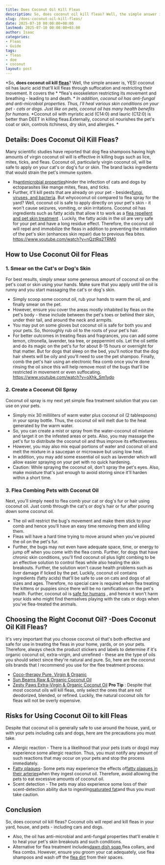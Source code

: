 ```yaml
---
title: Does Coconut Oil Kill Fleas
description: So, does coconut oil kill fleas? Well, the simple answer is, YES! coconut oil has lauric acid that'll kill fleas through suffocation and restricting their...
slug: /does-coconut-oil-kill-fleas/
date: 2025-07-10 00:00:00+00:00
lastmod: 2025-07-10 00:00:00+03:00
author: Isaac
categories:
- Fleas
- Guide
tags:
- fleas
- doe
- coconut
layout: post
---
```

*So, **does coconut oil kill [fleas](https://pestpolicy.com/does-apple-cider-vinegar-kill-fleas/)**? Well, the simple answer is, YES! coconut oil has lauric acid that'll kill fleas through suffocation and restricting their movement. It covers the *
*flea's exoskeleton restricting its movement and breathing - leading to and death. *
*In addition, coconut oil has anti-fungal and anti-microbial properties. Thus, I'll heal various skin conditions on your pet - cats or dogs. Just like on pets, coconut oil has many health benefits for humans.*
*Coconut oil with myristic acid (C14:0) and lauric (C12:0) is better than DEET in killing fleas.Externally, coconut oil nourishes the pet's coat or skin, controls itchiness, dry skin, and allergies. *
## Details: Does Coconut Oil Kill Fleas?
Many scientific studies have reported that
dog flea shampoos
having high amounts of virgin coconut oil will is effective in killing bugs such as lice, mites, ticks, and fleas.
Coconut oil, particularly virgin coconut oil, will be safe to apply on your cat's or dog's fur or skin. The brand lacks ingredients that would strain the pet's immune system.
- Its[antimicrobial properties](https://nextgendog.com/wp-content/uploads/2016/03/34-ECTOPARASITICIDAL-EFFECT-OF-VIRGIN-COCONUT-Cocos-nucifera-OIL-SHAMPOO-IN-DOGS.pdf)hinder the infection of cats and dogs by ectoparasites like mange mites, fleas, and ticks.
- Further, it'll kill pests that are already on your pet - besides[fungi, viruses, and bacteria](https://www.ncbi.nlm.nih.gov/pmc/articles/PMC444260/).
But whycoconut oil compared to
flea spray for the yard?
Well, coconut oil is safe to apply directly on your pet's skin - it won't cause seizures, vomiting, or skin irritations.
Coconut oil has ingredients such as fatty acids that allow it to work as a
[flea repellent and pet skin treatment](https://www.wikihow.com/Use-Coconut-Oil-for-Flea-and-Skin-Treatment-on-Dogs)
. Luckily, the fatty acids in the oil are very safe for your pet and have a long residue effect.
Therefore, the coconut oil will repel and immobilize the fleas in addition to preventing the irritation of the pet's skin (enhances skin repair) due to previous flea bites.
https://www.youtube.com/watch?v=nQztRq2TRM0
## How to Use Coconut Oil for Fleas
### 1. Smear on the Cat's or Dog's Skin
For best results, simply smear some generous amount of coconut oil on the pet's coat or skin using your hands.
Make sure that you apply until the oil is runny and you start massaging the cat's or dog's skin.
- Simply scoop some coconut oil, rub your hands to warm the oil, and finally smear on the pet.
- However, ensure you cover the areas mostly inhabited by fleas on the pet's body - these include between the pet's toes or behind their skin, under their tail, and around the neck and armpits.
- You may put on some gloves but coconut oil is safe for both you and your pets. So, thoroughly rub oil to the roots of your pet's hair.
- For better outcomes in treating fleas and fragrances, you can add some lemon, citronella, lavender, tea tree, or peppermint oils.
Let the oil settle and do its magic on the pet's fur for about 8-15 hours or overnight for that matter. But for dogs that sleep on the bed, you'll notice that the
dog hair sheets
will be oily and you'll need to use the pet shampoo.
Finally, comb the pet's hair using an
electronic flea comb
once you're done rinsing the oil since this will help remove most of the bugs that'll be restricted in movement or even suffocating.
https://www.youtube.com/watch?v=oXhk_Sm1ydo
### 2. Create a Coconut Oil Spray
Coconut oil spray is my next yet simple flea treatment solution that you can use on your pets.
- Simply mix 30 milliliters of warm water plus coconut oil (2 tablespoons) in your spray bottle. Thus, the coconut oil will melt due to the heat generated by the warm water.
- So, you can create a mist or spray from the water-coconut oil mixture and target it on the infested areas or pets. Also, you may massage the pet's fur to distribute the coconut oil and thus improve its effectiveness.
- However, you may also mix equal portions of water and coconut oil and melt the mixture in a saucepan or microwave but using low heat.
- In addition, you may add some essential oil such as lavender which will allow easier spraying on your pet with no quick hardening.
- Caution: While spraying the coconut oil, don't spray the pet's eyes. Also, make moisture that's just enough to avoid storing since it'll harden within a short time.
### 3. Flea Combing Pets with Coconut Oil
Next, you'll simply need to flea comb your cat or dog's fur or hair using coconut oil. Just comb through the cat's or dog's hair or fur after pouring down some coconut oil.
- The oil will restrict the bug's movement and make them stick to your comb and hence you'll have an easy time removing them and killing them.
- Fleas will have a hard time trying to move around when you've poured the oil on the pet's fur.
- Further, the bugs may not even have adequate space, time, or energy to jump off when you come with the flea comb.
Further, for dogs that have chronic skin conditions, you'll find coconut oil plus light combing to be an effective solution to control fleas while also healing the skin breakouts.
Further, the solution won't cause health problems such as liver damage if licked by the pet.
Luckily, coconut oil contains ingredients (fatty acids) that'll be safe to use on cats and dogs of all sizes and ages.
Therefore, no special care is required when flea treating the kittens or puppies since there will be no ramifications on the pet's health.
Further, coconut oil is
[safe for humans](https://www.nytimes.com/2018/08/21/well/eat/coconut-oil-good-bad-health.html)
, and hence it won't harm your kids who might find themselves playing with the cats or dogs when you've flea-treated the animals.
## Choosing the Right Coconut Oil? -Does Coconut Oil Kill Fleas?
It's very important that you choose coconut oil that's both effective and safe for use in treating the fleas in your home, yards, or on your pets.
Therefore, always check the product stickers and labels to determine if it's organic coconut oil, extra-virgin, and unrefined - these are the type of oils you should select since they're natural and pure.
So, here are the coconut oils brands that I recommend you use for the flee treatment process.
- [Coco-therapy Pure, Virgin & Organic](https://www.amazon.com/dp/B002XAZZMS/?tag=p-policy-20)
- [Sun Beams Raw & Organic Coconut Oil](https://www.amazon.com/dp/B00M7PENFE/?tag=p-policy-20)
- [Zesty Paws Extra-Virgin & Organic Coconut Oil](https://www.amazon.com/dp/B072FTVVVW/?tag=p-policy-20)
**Pro Tip**
: Despite that most coconut oils will kill fleas, only select the ones that are not deodorized, blended, or refined. Luckily, the natural coconut oils for fleas will not be overly expensive.
## Risks for Using Coconut Oil to kill Fleas
Despite that coconut oil is generally safe to use around the house, yard, or with your pets including cats and dogs, here are the precautions you must take.
- Allergic reaction - There is a likelihood that your pets (cats or dogs) may experience some allergic reaction. Thus, you must notify any amount of such reactions that may occur on your pets and stop the process immediately.
- [Fatty plaques](https://www.ncbi.nlm.nih.gov/pubmed/5638638)- Some pets may experience the effects of[fatty plaques in their arteries](https://www.ncbi.nlm.nih.gov/pubmed/7462804)when they ingest coconut oil. Therefore, avoid allowing the pets to eat excessive amounts of coconut oil.
- Scent detection - The pets may also experience some loss of their scent-detection ability due to ingesting[saturated fat](https://www.ncbi.nlm.nih.gov/pubmed/12893164)and thus you must take caution.
## Conclusion
So, does coconut oil kill fleas? Coconut oils will repel and kill fleas in your yard, house, and pets - including cars and dogs.
- Also, the oil has anti-microbial and anti-fungal properties that'll enable it to heal your pet's skin breakouts and such conditions.
- Alternative for flea treatment includes[dawn dish soap](https://pestpolicy.com/dawn-dish-soap-for-fleas/),flea collars, and flea combs.
However, ensure you groom your cat adequately, use flea shampoos and wash off the
[flea dirt](https://pestpolicy.com/what-is-flea-dirt/)
from their spaces.